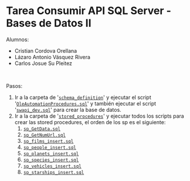 
# Tarea Consumir API SQL Server - Bases de Datos II

Alumnos:
- Cristian Cordova Orellana
- Lázaro Antonio Vásquez Rivera
- Carlos Josue Su Pleitez

<br>

Pasos:
1. Ir a la carpeta de '[```schema_definition```](https://github.com/CarlosSu02/consumir-api-sql-server/tree/main/schema_definition)' y ejecutar el script '[```OleAutomationProcedures.sql```](https://github.com/CarlosSu02/consumir-api-sql-server/blob/main/schema_definition/OleAutomationProcedures.sql)' y también ejecutar el script '[```swapi_dev.sql```](https://github.com/CarlosSu02/consumir-api-sql-server/blob/main/schema_definition/swapi_dev.sql)' para crear la base de datos.
2. Ir a la carpeta de '[```stored_procedures```](https://github.com/CarlosSu02/consumir-api-sql-server/tree/main/stored_procedures)' y ejecutar todos los scripts para crear las stored procedures, el orden de los sp es el siguiente:
    1. [```sp_GetData.sql```](https://github.com/CarlosSu02/consumir-api-sql-server/blob/main/stored_procedures/sp_GetData.sql)
    2. [```sp_GetNumUrl.sql```](https://github.com/CarlosSu02/consumir-api-sql-server/blob/main/stored_procedures/utils/sp_GetNumUrl.sql)
    3. [```sp_films_insert.sql```](https://github.com/CarlosSu02/consumir-api-sql-server/blob/main/stored_procedures/films/sp_films_insert.sql)
    4. [```sp_people_insert.sql```](https://github.com/CarlosSu02/consumir-api-sql-server/blob/main/stored_procedures/people/sp_people_insert.sql)
    5. [```sp_planets_insert.sql```](https://github.com/CarlosSu02/consumir-api-sql-server/blob/main/stored_procedures/planets/sp_planets_insert.sql)
    6. [```sp_species_insert.sql```](https://github.com/CarlosSu02/consumir-api-sql-server/blob/main/stored_procedures/planets/sp_species_insert.sql)
    7. [```sp_vehicles_insert.sql```](https://github.com/CarlosSu02/consumir-api-sql-server/blob/main/stored_procedures/planets/sp_vehicles_insert.sql)    
    8. [```sp_starships_insert.sql```](https://github.com/CarlosSu02/consumir-api-sql-server/blob/main/stored_procedures/planets/sp_starships_insert.sql)    